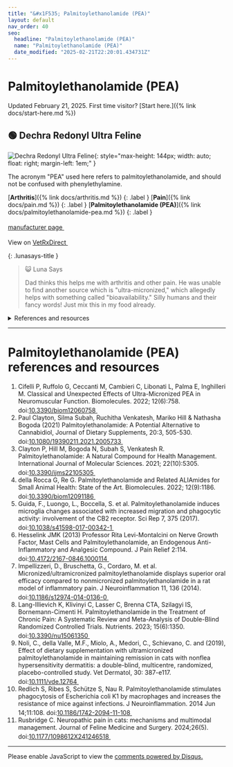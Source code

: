 ```yaml
---
title: "&#x1F535; Palmitoylethanolamide (PEA)"
layout: default
nav_order: 40
seo:
  headline: "Palmitoylethanolamide (PEA)"
  name: "Palmitoylethanolamide (PEA)"
  date_modified: "2025-02-21T22:20:01.434731Z"
---
```


# Palmitoylethanolamide (PEA)

Updated February 21, 2025.
First time visitor? [Start here.]({% link docs/start-here.md %})



## &#x1F7E2; Dechra Redonyl Ultra Feline

![Dechra Redonyl Ultra Feline](https://www.dechra-us.com/admin/public/getimage.ashx?Crop=0&Image=/Files/Images/Ecom/Products/US/redonyl_ultra_feline_0321.jpg&Format=jpg&AlternativeImage=/files/Images/placeholder-image.png&Width=600&Quality=75){: style="max-height: 144px; width: auto; float: right; margin-left: 1em;" }

The acronym "PEA" used here refers to palmitoylethanolamide, and should not be confused with phenylethylamine.

[**Arthritis**]({% link docs/arthritis.md %})
{: .label }
[**Pain**]({% link docs/pain.md %})
{: .label }
[**Palmitoylethanolamide (PEA)**]({% link docs/palmitoylethanolamide-pea.md %})
{: .label }

 <a href="https://www.dechra-us.com/our-products/us/companion-animal/cat/non-prescription/redonyl-ultra-feline" class="external" target="_blank">manufacturer page&nbsp;<svg width="18" height="18" viewBox="0 0 24 24"><use xlink:href="#svg-external-link"></use></svg></a>

View on <a href="https://www.vetrxdirect.com/product/view/redonyl-ultra-pea-um-for-dogs-otc/variation-13786" class="external" target="_blank">VetRxDirect&nbsp;<svg width="18" height="18" viewBox="0 0 24 24"><use xlink:href="#svg-external-link"></use></svg></a>

{: .lunasays-title }
> &#x1F63A; Luna Says
>
> Dad thinks this helps me with arthritis and other pain. He was unable to find another source which is "ultra-micronized," which allegedly helps with something called "bioavailability." Silly humans and their fancy words! Just mix this in my food already.

<details markdown="block">
<summary>References and resources</summary>

1.  Cifelli P, Ruffolo G, Ceccanti M, Cambieri C, Libonati L, Palma E, Inghilleri M. Classical and Unexpected Effects of Ultra-Micronized PEA in Neuromuscular Function. Biomolecules. 2022; 12(6):758. doi:<a href="https://doi.org/10.3390/biom12060758" class="external" target="_blank">10.3390/biom12060758&nbsp;<svg width="18" height="18" viewBox="0 0 24 24"><use xlink:href="#svg-external-link"></use></svg></a>
1.  Rusbridge C. Neuropathic pain in cats: mechanisms and multimodal management. Journal of Feline Medicine and Surgery. 2024;26(5). doi:<a href="https://doi.org/10.1177/1098612X241246518" class="external" target="_blank">10.1177/1098612X241246518&nbsp;<svg width="18" height="18" viewBox="0 0 24 24"><use xlink:href="#svg-external-link"></use></svg></a>
1. _"Due to the patents held on Redonyl Ultra, no other animal health nutraceutical can contain micronized or ultramicronized PEA."_ &mdash;  Dechra unveils skin-supporting Redonyl Ultra Feline (2022) <a href="https://todaysveterinarybusiness.com/redonyl-ultra-feline-dechra/" class="external" target="_blank">https://todaysveterinarybusiness.com/redonyl-ultra-feline-dechra/&nbsp;<svg width="18" height="18" viewBox="0 0 24 24"><use xlink:href="#svg-external-link"></use></svg></a> (retrieved 2024-10-20)

</details>

* * *


# Palmitoylethanolamide (PEA) references and resources

1.  Cifelli P, Ruffolo G, Ceccanti M, Cambieri C, Libonati L, Palma E, Inghilleri M. Classical and Unexpected Effects of Ultra-Micronized PEA in Neuromuscular Function. Biomolecules. 2022; 12(6):758. doi:<a href="https://doi.org/10.3390/biom12060758" class="external" target="_blank">10.3390/biom12060758&nbsp;<svg width="18" height="18" viewBox="0 0 24 24"><use xlink:href="#svg-external-link"></use></svg></a>
1.  Paul Clayton, Silma Subah, Ruchitha Venkatesh, Mariko Hill & Nathasha Bogoda (2021) Palmitoylethanolamide: A Potential Alternative to Cannabidiol, Journal of Dietary Supplements, 20:3, 505-530. doi:<a href="https://doi.org/10.1080/19390211.2021.2005733" class="external" target="_blank">10.1080/19390211.2021.2005733&nbsp;<svg width="18" height="18" viewBox="0 0 24 24"><use xlink:href="#svg-external-link"></use></svg></a>
1.  Clayton P, Hill M, Bogoda N, Subah S, Venkatesh R. Palmitoylethanolamide: A Natural Compound for Health Management. International Journal of Molecular Sciences. 2021; 22(10):5305. doi:<a href="https://doi.org/10.3390/ijms22105305" class="external" target="_blank">10.3390/ijms22105305&nbsp;<svg width="18" height="18" viewBox="0 0 24 24"><use xlink:href="#svg-external-link"></use></svg></a>
1.  della Rocca G, Re G. Palmitoylethanolamide and Related ALIAmides for Small Animal Health: State of the Art. Biomolecules. 2022; 12(9):1186. doi:<a href="https://doi.org/10.3390/biom12091186" class="external" target="_blank">10.3390/biom12091186&nbsp;<svg width="18" height="18" viewBox="0 0 24 24"><use xlink:href="#svg-external-link"></use></svg></a>
1.  Guida, F., Luongo, L., Boccella, S. et al. Palmitoylethanolamide induces microglia changes associated with increased migration and phagocytic activity: involvement of the CB2 receptor. Sci Rep 7, 375 (2017). doi:<a href="https://doi.org/10.1038/s41598-017-00342-1" class="external" target="_blank">10.1038/s41598-017-00342-1&nbsp;<svg width="18" height="18" viewBox="0 0 24 24"><use xlink:href="#svg-external-link"></use></svg></a>
1.  Hesselink JMK (2013) Professor Rita Levi-Montalcini on Nerve Growth Factor, Mast Cells and Palmitoylethanolamide, an Endogenous Anti-Inflammatory and Analgesic Compound. J Pain Relief 2:114. doi:<a href="https://doi.org/10.4172/2167-0846.1000114" class="external" target="_blank">10.4172/2167-0846.1000114&nbsp;<svg width="18" height="18" viewBox="0 0 24 24"><use xlink:href="#svg-external-link"></use></svg></a>
1.  Impellizzeri, D., Bruschetta, G., Cordaro, M. et al. Micronized/ultramicronized palmitoylethanolamide displays superior oral efficacy compared to nonmicronized palmitoylethanolamide in a rat model of inflammatory pain. J Neuroinflammation 11, 136 (2014). doi:<a href="https://doi.org/10.1186/s12974-014-0136-0" class="external" target="_blank">10.1186/s12974-014-0136-0&nbsp;<svg width="18" height="18" viewBox="0 0 24 24"><use xlink:href="#svg-external-link"></use></svg></a>
1.  Lang-Illievich K, Klivinyi C, Lasser C, Brenna CTA, Szilagyi IS, Bornemann-Cimenti H. Palmitoylethanolamide in the Treatment of Chronic Pain: A Systematic Review and Meta-Analysis of Double-Blind Randomized Controlled Trials. Nutrients. 2023; 15(6):1350. doi:<a href="https://doi.org/10.3390/nu15061350" class="external" target="_blank">10.3390/nu15061350&nbsp;<svg width="18" height="18" viewBox="0 0 24 24"><use xlink:href="#svg-external-link"></use></svg></a>
1.  Noli, C., della Valle, M.F., Miolo, A., Medori, C., Schievano, C. and (2019), Effect of dietary supplementation with ultramicronized palmitoylethanolamide in maintaining remission in cats with nonflea hypersensitivity dermatitis: a double-blind, multicentre, randomized, placebo-controlled study. Vet Dermatol, 30: 387-e117. doi:<a href="https://doi.org/10.1111/vde.12764" class="external" target="_blank">10.1111/vde.12764&nbsp;<svg width="18" height="18" viewBox="0 0 24 24"><use xlink:href="#svg-external-link"></use></svg></a>
1.  Redlich S, Ribes S, Schütze S, Nau R. Palmitoylethanolamide stimulates phagocytosis of Escherichia coli K1 by macrophages and increases the resistance of mice against infections. J Neuroinflammation. 2014 Jun 14;11:108. doi:<a href="https://doi.org/10.1186/1742-2094-11-108" class="external" target="_blank">10.1186/1742-2094-11-108&nbsp;<svg width="18" height="18" viewBox="0 0 24 24"><use xlink:href="#svg-external-link"></use></svg></a>
1.  Rusbridge C. Neuropathic pain in cats: mechanisms and multimodal management. Journal of Feline Medicine and Surgery. 2024;26(5). doi:<a href="https://doi.org/10.1177/1098612X241246518" class="external" target="_blank">10.1177/1098612X241246518&nbsp;<svg width="18" height="18" viewBox="0 0 24 24"><use xlink:href="#svg-external-link"></use></svg></a>

* * *

<div id="disqus_thread"></div>
<script>
    var disqus_config = function () {
      this.page.url = '{{ page.url | absolute_url }}';
      this.page.identifier = '{{ page.url | absolute_url }}';
    };
    (function() {
    var d = document, s = d.createElement('script');
    s.src = 'https://ckdcatsupplies.disqus.com/embed.js';
    s.setAttribute('data-timestamp', +new Date());
    (d.head || d.body).appendChild(s);
    })();
</script>
<noscript>Please enable JavaScript to view the <a href="https://disqus.com/?ref_noscript">comments powered by Disqus.</a></noscript>

<!-- Updated 2025-02-21 22:20:01.434731Z -->

